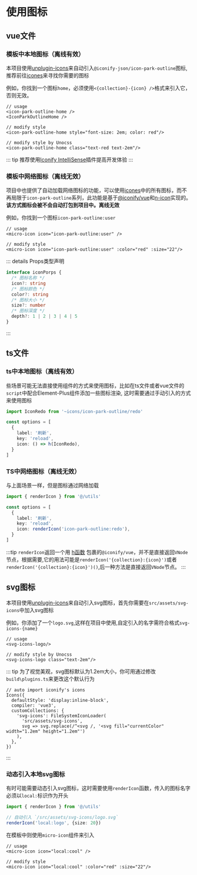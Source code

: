 # 使用图标

## vue文件

### 模板中本地图标（离线有效）

本项目使用[unplugin-icons](https://github.com/unplugin/unplugin-icons#auto-importing)来自动引入`@iconify-json/icon-park-outline`图标,推荐前往[icones](https://icones.js.org/collection/icon-park-outline)来寻找你需要的图标

例如，你找到一个图标`home`，必须使用`<{collection}-{icon} />`格式来引入它，否则无效。

```vue
// usage
<icon-park-outline-home />
<IconParkOutlineHome />

// modify style
<icon-park-outline-home style="font-size: 2em; color: red"/>

// modify style by Unocss
<icon-park-outline-home class="text-red text-2em"/>
```

::: tip
推荐使用[Iconify IntelliSense](https://marketplace.visualstudio.com/items?itemName=antfu.iconify)插件提高开发体验
:::

### 模板中网络图标（离线无效）

项目中也提供了自动加载网络图标的功能，可以使用[icones](https://icones.js.org)中的所有图标，而不再局限于`icon-park-outline`系列，此功能是基于[@iconify/vue](https://iconify.design/docs/icon-components/vue/)和[n-icon](https://www.Element-Plus.com/zh-CN/light/components/icon)实现的。**该方式图标会被不会自动打包到项目中。离线无效**

例如，你找到一个图标`icon-park-outline:user`

```vue
// usage
<micro-icon icon="icon-park-outline:user" />

// modify style
<micro-icon icon="icon-park-outline:user" :color="red" :size="22"/>

```

::: details Props类型声明

```ts
interface iconPorps {
  /* 图标名称 */
  icon?: string
  /* 图标颜色 */
  color?: string
  /* 图标大小 */
  size?: number
  /* 图标深度 */
  depth?: 1 | 2 | 3 | 4 | 5
}
```

:::

## ts文件

### ts中本地图标（离线有效）

些场景可能无法直接使用组件的方式来使用图标，比如在ts文件或者vue文件的`script`中配合Element-Plus组件添加一些图标渲染, 这时需要通过手动引入的方式来使用图标

```ts
import IconRedo from '~icons/icon-park-outline/redo'

const options = [
  {
    label: '刷新',
    key: 'reload',
    icon: () => h(IconRedo),
  }
]

```

### TS中网络图标（离线无效）

与上面场景一样，但是图标通过网络加载

```ts
import { renderIcon } from '@/utils'

const options = [
  {
    label: '刷新',
    key: 'reload',
    icon: renderIcon('icon-park-outline:redo'),
  }
]

```

:::tip
`renderIcon`返回一个用 [h函数](https://cn.vuejs.org/api/render-function.html#h) 包裹的`@iconify/vue`，并不是直接返回`VNode`节点，根据需要,它的用法可能是`renderIcon('{collection}:{icon}')`或者`renderIcon('{collection}:{icon}')()`,后一种方法是直接返回`VNode`节点。
:::

## svg图标

本项目使用[unplugin-icons](https://github.com/unplugin/unplugin-icons#auto-importing)来自动引入svg图标，首先你需要在`src/assets/svg-icons`中加入svg图标

例如，你添加了一个`logo.svg`,这样在项目中使用,自定引入的名字需符合格式`svg-icons-{name}`

```vue
// usage
<svg-icons-logo/>

// modify style by Unocss
<svg-icons-logo class="text-2em"/>
```

::: tip
为了视觉美观，svg图标默认为1.2em大小，你可用通过修改`build\plugins.ts`来更改这个默认行为

```ts{8}
// auto import iconify's icons
Icons({
  defaultStyle: 'display:inline-block',
  compiler: 'vue3',
  customCollections: {
    'svg-icons': FileSystemIconLoader(
      'src/assets/svg-icons',
      svg => svg.replace(/^<svg /, '<svg fill="currentColor" width="1.2em" height="1.2em"')
    ),
  },
})
```

:::

### 动态引入本地svg图标

有时可能需要动态引入svg图标，这时需要使用`renderIcon`函数，传入的图标名字必须以`local:`标识作为开头

```ts
import { renderIcon } from '@/utils'

// 自动引入 `/src/assets/svg-icons/logo.svg`
renderIcon('local:logo', {size: 20})
```

在模板中则使用`micro-icon`组件来引入

```vue
// usage
<micro-icon icon="local:cool" />

// modify style
<micro-icon icon="local:cool" :color="red" :size="22"/>
```
